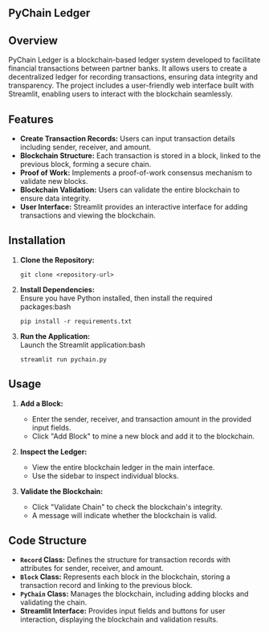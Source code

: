 ## PyChain Ledger

## Overview

PyChain Ledger is a blockchain-based ledger system developed to facilitate financial transactions between partner banks. It allows users to create a decentralized ledger for recording transactions, ensuring data integrity and transparency. The project includes a user-friendly web interface built with Streamlit, enabling users to interact with the blockchain seamlessly.

## Features

- **Create Transaction Records:** Users can input transaction details including sender, receiver, and amount.
- **Blockchain Structure:** Each transaction is stored in a block, linked to the previous block, forming a secure chain.
- **Proof of Work:** Implements a proof-of-work consensus mechanism to validate new blocks.
- **Blockchain Validation:** Users can validate the entire blockchain to ensure data integrity.
- **User Interface:** Streamlit provides an interactive interface for adding transactions and viewing the blockchain.

## Installation

1. **Clone the Repository:** 
    
    `git clone <repository-url>`
    
2. **Install Dependencies:**  
    Ensure you have Python installed, then install the required packages:bash
    
    `pip install -r requirements.txt`
    
3. **Run the Application:**  
    Launch the Streamlit application:bash
    
    `streamlit run pychain.py`
    

## Usage

1. **Add a Block:**
    
    - Enter the sender, receiver, and transaction amount in the provided input fields.
    - Click "Add Block" to mine a new block and add it to the blockchain.
    
2. **Inspect the Ledger:**
    
    - View the entire blockchain ledger in the main interface.
    - Use the sidebar to inspect individual blocks.
    
3. **Validate the Blockchain:**
    
    - Click "Validate Chain" to check the blockchain's integrity.
    - A message will indicate whether the blockchain is valid.
    

## Code Structure

- **`Record` Class:** Defines the structure for transaction records with attributes for sender, receiver, and amount.
- **`Block` Class:** Represents each block in the blockchain, storing a transaction record and linking to the previous block.
- **`PyChain` Class:** Manages the blockchain, including adding blocks and validating the chain.
- **Streamlit Interface:** Provides input fields and buttons for user interaction, displaying the blockchain and validation results.
